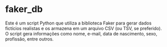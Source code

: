 # faker_db
Este é um script Python que utiliza a biblioteca Faker para gerar dados fictícios realistas e os armazena em um arquivo CSV (ou TSV, se preferido). O script gera informações como nome, e-mail, data de nascimento, sexo, profissão, entre outros.
